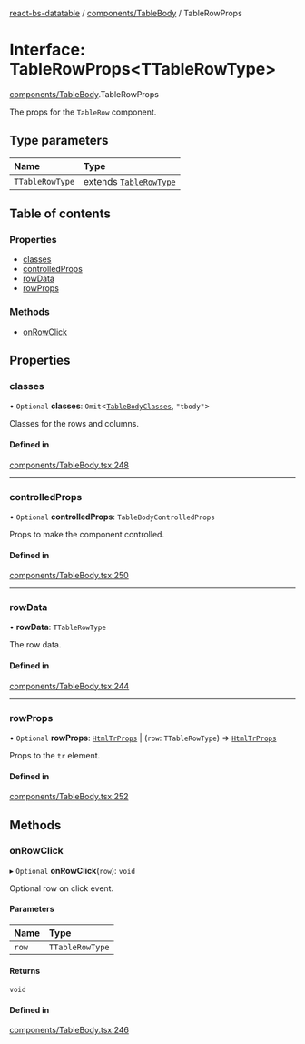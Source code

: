 [react-bs-datatable](../README.md) / [components/TableBody](../modules/components_TableBody.md) / TableRowProps

# Interface: TableRowProps<TTableRowType\>

[components/TableBody](../modules/components_TableBody.md).TableRowProps

The props for the `TableRow` component.

## Type parameters

| Name | Type |
| :------ | :------ |
| `TTableRowType` | extends [`TableRowType`](../modules/helpers_types.md#tablerowtype) |

## Table of contents

### Properties

- [classes](components_TableBody.TableRowProps.md#classes)
- [controlledProps](components_TableBody.TableRowProps.md#controlledprops)
- [rowData](components_TableBody.TableRowProps.md#rowdata)
- [rowProps](components_TableBody.TableRowProps.md#rowprops)

### Methods

- [onRowClick](components_TableBody.TableRowProps.md#onrowclick)

## Properties

### classes

• `Optional` **classes**: `Omit`<[`TableBodyClasses`](components_TableBody.TableBodyClasses.md), ``"tbody"``\>

Classes for the rows and columns.

#### Defined in

[components/TableBody.tsx:248](https://github.com/imballinst/react-bs-datatable/blob/8b90ae8/src/components/TableBody.tsx#L248)

___

### controlledProps

• `Optional` **controlledProps**: `TableBodyControlledProps`

Props to make the component controlled.

#### Defined in

[components/TableBody.tsx:250](https://github.com/imballinst/react-bs-datatable/blob/8b90ae8/src/components/TableBody.tsx#L250)

___

### rowData

• **rowData**: `TTableRowType`

The row data.

#### Defined in

[components/TableBody.tsx:244](https://github.com/imballinst/react-bs-datatable/blob/8b90ae8/src/components/TableBody.tsx#L244)

___

### rowProps

• `Optional` **rowProps**: [`HtmlTrProps`](../modules/components_TableBody.md#htmltrprops) \| (`row`: `TTableRowType`) => [`HtmlTrProps`](../modules/components_TableBody.md#htmltrprops)

Props to the `tr` element.

#### Defined in

[components/TableBody.tsx:252](https://github.com/imballinst/react-bs-datatable/blob/8b90ae8/src/components/TableBody.tsx#L252)

## Methods

### onRowClick

▸ `Optional` **onRowClick**(`row`): `void`

Optional row on click event.

#### Parameters

| Name | Type |
| :------ | :------ |
| `row` | `TTableRowType` |

#### Returns

`void`

#### Defined in

[components/TableBody.tsx:246](https://github.com/imballinst/react-bs-datatable/blob/8b90ae8/src/components/TableBody.tsx#L246)
